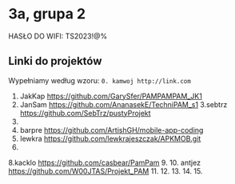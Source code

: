 # 3a, grupa 2

HASŁO DO WIFI: TS2023!@%

## Linki do projektów

Wypełniamy według wzoru:
`0. kamwoj http://link.com`

1. JakKap https://github.com/GarySfer/PAMPAMPAM_JK1
2. JanSam https://github.com/AnanasekE/TechniPAM_s1
3.sebtrz https://github.com/SebTrz/pustyProjekt
4.
5. barpre https://github.com/ArtishGH/mobile-app-coding
6. lewkra https://github.com/lewkrajeszczak/APKMOB.git
7.
8.kacklo https://github.com/casbear/PamPam 
9.
10. antjez https://github.com/W00JTAS/Projekt_PAM
11.
12.
13.
14.
15.
